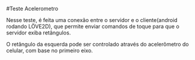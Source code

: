 #Teste Acelerometro

Nesse teste, é feita uma conexão entre o servidor e o cliente(android rodando LÖVE2D), que permite enviar comandos de toque para que o servidor exiba retângulos.

O retângulo da esquerda pode ser controlado através do acelerômetro do celular, com base no primeiro eixo.